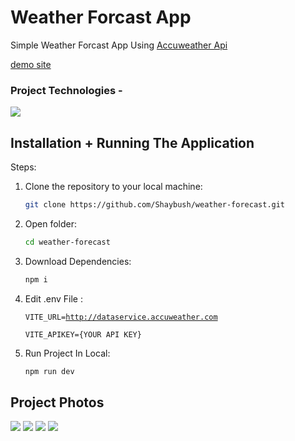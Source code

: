 # Weather Forcast App

Simple Weather Forcast App Using [Accuweather Api](https://developer.accuweather.com)

[demo site](https://bush-weather-app.netlify.app)

### Project Technologies - 

<img src="https://skillicons.dev/icons?i=typescript,react,bootstrap,redux,vscode&perline=7" />

## Installation + Running The Application

Steps: 


1. Clone the repository to your local machine:
   ```sh
   git clone https://github.com/Shaybush/weather-forecast.git
   
2. Open folder:
   ```sh
   cd weather-forecast

3. Download Dependencies:
   ```sh
   npm i
   
4. Edit .env File :

    <code>VITE_URL=http://dataservice.accuweather.com</code>

    
    <code>VITE_APIKEY={YOUR API KEY}</code>

   
6. Run Project In Local:
   ```sh
   npm run dev

## Project Photos

<img src=https://github.com/Shaybush/weather-forecast/assets/48178609/8ef38094-205f-4717-bf25-631e3a258ae6>
<img src=https://github.com/Shaybush/weather-forecast/assets/48178609/58a21ffa-4e9e-4c37-9a4c-60e61a00c59d>
<img src=https://github.com/Shaybush/weather-forecast/assets/48178609/25c7b3f2-07ad-44d6-8e28-ea8d3d1e00d0>
<img src=https://github.com/Shaybush/weather-forecast/assets/48178609/d9fd8983-f7c8-43be-8a42-fc20cf0de173>

